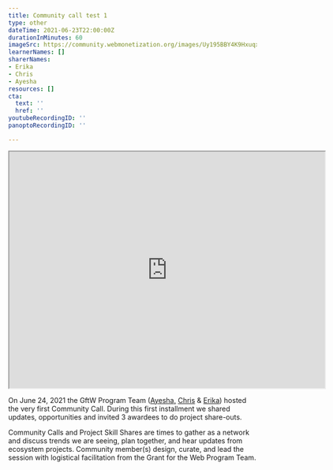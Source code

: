 ```yaml
---
title: Community call test 1
type: other
dateTime: 2021-06-23T22:00:00Z
durationInMinutes: 60
imageSrc: https://community.webmonetization.org/images/Uy195BBY4K9Hxuqxdj5GVrEulIefuW29sv4nq7Xo7Vc/s:1000:420/mb:500000/ar:1/aHR0cHM6Ly9jb21t/dW5pdHkud2VibW9u/ZXRpemF0aW9uLm9y/Zy9yZW1vdGVpbWFn/ZXMvdXBsb2Fkcy9h/cnRpY2xlcy9vNHh0/M2cyYWpqZHY5M3cz/N2kxbC5wbmc
learnerNames: []
sharerNames:
- Erika
- Chris
- Ayesha
resources: []
cta:
  text: ''
  href: ''
youtubeRecordingID: ''
panoptoRecordingID: ''

---
```


<iframe src="https://drive.google.com/file/d/1t1PBm2SozuYc2tVEDdFNlyb_mp2WElBJ/preview" width="640" height="480" allow="autoplay"></iframe>  
  
On June 24, 2021 the GftW Program Team ([Ayesha,](https://community.webmonetization.org/ayeshaware) [Chris](https://community.webmonetization.org/chrislarry) & [Erika](https://community.webmonetization.org/erikad)) hosted the very first Community Call. During this first installment we shared updates, opportunities and invited 3 awardees to do project share-outs.

Community Calls and Project Skill Shares are times to gather as a network and discuss trends we are seeing, plan together, and hear updates from ecosystem projects. Community member(s) design, curate, and lead the session with logistical facilitation from the Grant for the Web Program Team.